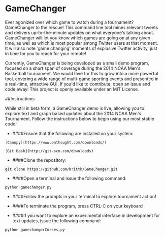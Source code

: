 GameChanger
===========

Ever agonized over which game to watch during a tournament? GameChanger to the rescue! This command line tool mines relevant tweets and delivers up-to-the-minute updates on what everyone's talking about. GameChanger will let you know which games are going on at any given time, as well as which is most popular among Twitter users at that moment. It will also note 'game changing' moments of explosive Twitter activity, just in time for you to reach for your remote! 

Currently, GameChanger is being developed as a small demo program, focused on a short span of coverage during the 2014 NCAA Men's Basketball tournament. We would love for this to grow into a more powerful tool, covering a wide range of multi-game sporting events and presented in a real-time, attractive GUI. If you'd like to contribute, open an issue and code away! This project is openly available under an MIT License.

##Instructions

While still in beta form, a GameChanger demo is live, allowing you to explore text and graph based updates about the 2014 NCAA Men's Tournament. Follow the instructions below to begin using our most stable code!

+ ####Ensure that the following are installed on your system:

```
[Canopy](https://www.enthought.com/downloads/)
```

```
[Git Bash](http://git-scm.com/downloads)
```

+ ####Clone the repository:

```
git clone https://github.com/britth/GameChanger.git
```

+ ####Open a terminal and issue the following command:

```
python gamechanger.py
```

+ ####Follow the prompts in your terminal to explore tournament action!

+ ####To terminate the program, press CTRL-C on your keyboard

+ ####If you want to explore an experimental interface in development for text updates, issue the following command:
 
```
python gamechangerCurses.py
```
